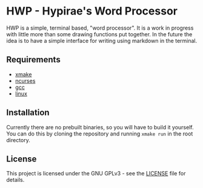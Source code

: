 # HWP - Hypirae's Word Processor
HWP is a simple, terminal based, "word processor". It is a work in progress with little more than some drawing functions put together. In the future the idea is to have a simple interface for writing using markdown in the terminal.

## Requirements
- [xmake](https://xmake.io/#/)
- [ncurses](https://invisible-island.net/ncurses/)
- [gcc](https://gcc.gnu.org/)
- [linux](https://www.ubuntu.com/)

## Installation
Currently there are no prebuilt binaries, so you will have to build it yourself. You can do this by cloning the repository and running `xmake run` in the root directory.

## License
This project is licensed under the GNU GPLv3 - see the [LICENSE](LICENSE.md) file for details.